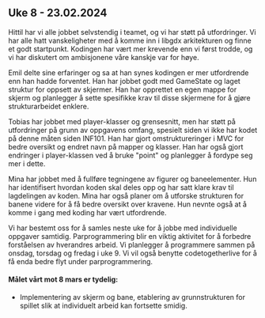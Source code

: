 ## Uke 8 - 23.02.2024

Hittil har vi alle jobbet selvstendig i teamet, og vi har støtt på utfordringer. 
Vi har alle hatt vanskeligheter med å komme inn i libgdx arkitekturen og finne et godt startpunkt. 
Kodingen har vært mer krevende enn vi først trodde, og vi har diskutert om ambisjonene våre kanskje var for høye.

Emil delte sine erfaringer og sa at han synes kodingen er mer utfordrende enn han hadde forventet. 
Han har jobbet godt med GameState og laget struktur for oppsett av skjermer.
Han har opprettet en egen mappe for skjerm og planlegger å sette spesifikke krav til disse skjermene for å gjøre strukturarbeidet enklere.

Tobias har jobbet med player-klasser og grensesnitt, men har støtt på utfordringer på grunn av oppgavens omfang, spesielt siden vi ikke har kodet på denne måten siden INF101. 
Han har gjort omstruktureringer i MVC for bedre oversikt og endret navn på mapper og klasser. 
Han har også gjort endringer i player-klassen ved å bruke "point" og planlegger å fordype seg mer i dette.

Mina har jobbet med å fullføre tegningene av figurer og baneelementer. 
Hun har identifisert hvordan koden skal deles opp og har satt klare krav til lagdelingen av koden. 
Mina har også planer om å utforske strukturen for banene videre for å få bedre oversikt over kravene. 
Hun nevnte også at å komme i gang med koding har vært utfordrende.

Vi har bestemt oss for å samles neste uke for å jobbe med individuelle oppgaver samtidig. Parprogrammering blir en viktig aktivitet for å forbedre forståelsen av hverandres arbeid. 
Vi planlegger å programmere sammen på onsdag, torsdag og fredag i uke 9. Vi vil også benytte codetogetherlive for å få enda bedre flyt under parprogrammering.


#### Målet vårt mot 8 mars er tydelig: 
- Implementering av skjerm og bane, etablering av grunnstrukturen for spillet slik at individuelt arbeid kan fortsette smidig.
